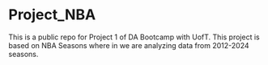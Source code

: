 # Project_NBA
This is a public repo for Project 1 of DA Bootcamp with UofT. This project is based on NBA Seasons where in we are analyzing data from 2012-2024 seasons.

